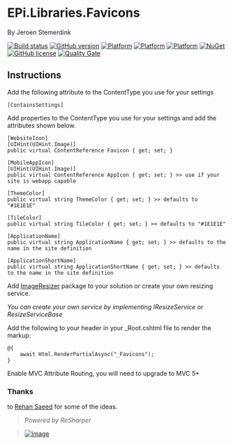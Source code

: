 # EPi.Libraries.Favicons

By Jeroen Stemerdink

[![Build status](https://ci.appveyor.com/api/projects/status/cfp88oa4mh8h2fci?svg=true)](https://ci.appveyor.com/project/jstemerdink/epi-libraries-favicons)
[![GitHub version](https://badge.fury.io/gh/jstemerdink%2FEPi.Libraries.Favicons.svg)](http://badge.fury.io/gh/jstemerdink%2FEPi.Libraries.Favicons)
[![Platform](https://img.shields.io/badge/platform-.NET%205-blue.svg?style=flat)](https://msdn.microsoft.com/en-us/library/w0x726c2%28v=vs.110%29.aspx)
[![Platform](https://img.shields.io/badge/platform-.NET%206-blue.svg?style=flat)](https://msdn.microsoft.com/en-us/library/w0x726c2%28v=vs.110%29.aspx)
[![Platform](https://img.shields.io/badge/EPiServer-%2012-orange.svg?style=flat)](http://world.episerver.com/cms/)
[![NuGet](https://img.shields.io/badge/NuGet-Release-blue.svg)](http://nuget.episerver.com/en/OtherPages/Package/?packageId=EPi.Libraries.Favicons)
[![GitHub license](https://img.shields.io/badge/license-MIT%20license-blue.svg?style=flat)](LICENSE)
[![Quality Gate](https://sonarcloud.io/api/badges/gate?key=jstemerdink:EPi.Libraries.Favicons)](https://sonarcloud.io/dashboard?id=jstemerdink%3AEPi.Libraries.Favicons)

## Instructions

Add the following attribute to the ContentType you use for your settings

```
[ContainsSettings]
```


Add properties to the ContentType you use for your settings and add the attributes shown below.

```
[WebsiteIcon]
[UIHint(UIHint.Image)]
public virtual ContentReference Favicon { get; set; }

[MobileAppIcon]
[UIHint(UIHint.Image)]
public virtual ContentReference AppIcon { get; set; } >> use if your site is webapp capable

[ThemeColor]
public virtual string ThemeColor { get; set; } >> defaults to "#1E1E1E"

[TileColor]
public virtual string TileColor { get; set; } >> defaults to "#1E1E1E"

[ApplicationName]
public virtual string ApplicationName { get; set; } >> defaults to the name in the site definition

[ApplicationShortName]
public virtual string ApplicationShortName { get; set; } >> defaults to the name in the site definition
```


Add [ImageResizer](EPi.Libraries.Favicons.ImageResizer/README.md) package to your solution or create your own resizing service.

*You can create your own service by implementing IResizeService or ResizeServiceBase*

Add the following to your header in your _Root.cshtml file to render the markup:

```
@{
    await Html.RenderPartialAsync("_Favicons");
}
```

Enable MVC Attribute Routing, you will need to upgrade to MVC 5+

### Thanks
to [Rehan Saeed](https://github.com/RehanSaeed/ASP.NET-MVC-Boilerplate) for some of the ideas.


> *Powered by ReSharper*

> [![image](https://i0.wp.com/jstemerdink.files.wordpress.com/2017/08/logo_resharper.png)](http://jetbrains.com)